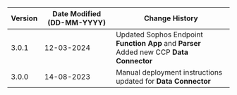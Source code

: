 | **Version** | **Date Modified (DD-MM-YYYY)** | **Change History**                                                 |
|-------------|--------------------------------|--------------------------------------------------------------------|
| 3.0.1       | 12-03-2024                     | Updated Sophos Endpoint **Function App** and **Parser** <br/>Added new CCP **Data Connector**		|  
| 3.0.0       | 14-08-2023                     | Manual deployment instructions updated for **Data Connector**		|  

                                                                                                                 
